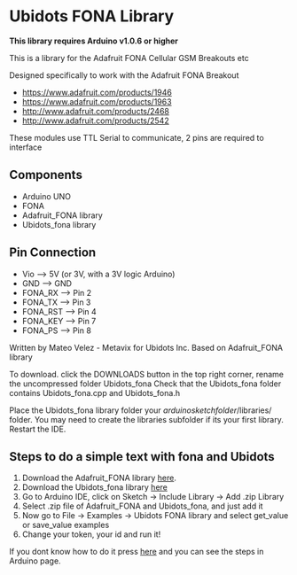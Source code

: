 # Ubidots FONA Library 

**This library requires Arduino v1.0.6 or higher**

This is a library for the Adafruit FONA Cellular GSM Breakouts etc

Designed specifically to work with the Adafruit FONA Breakout
  * https://www.adafruit.com/products/1946
  * https://www.adafruit.com/products/1963
  * http://www.adafruit.com/products/2468
  * http://www.adafruit.com/products/2542

These modules use TTL Serial to communicate, 2 pins are required to interface

## Components

* Arduino UNO
* FONA
* Adafruit_FONA library
* Ubidots_fona library

## Pin Connection

* Vio –> 5V (or 3V, with a 3V logic Arduino)
* GND –> GND
* FONA_RX –> Pin 2
* FONA_TX –> Pin 3
* FONA_RST –> Pin 4
* FONA_KEY –> Pin 7
* FONA_PS –> Pin 8


Written by Mateo Velez - Metavix for Ubidots Inc. Based on Adafruit_FONA library  

To download. click the DOWNLOADS button in the top right corner, rename the uncompressed folder Ubidots_fona Check that the Ubidots_fona folder contains Ubidots_fona.cpp and Ubidots_fona.h

Place the Ubidots_fona library folder your *arduinosketchfolder*/libraries/ folder. 
You may need to create the libraries subfolder if its your first library. Restart the IDE.

## Steps to do a simple text with fona and Ubidots

1. Download the Adafruit_FONA library [here](https://github.com/adafruit/Adafruit_FONA_Library/archive/1.3.0.zip).
2. Download the Ubidots_fona library [here](https://github.com/ubidots/ubidots-fona/archive/1.0.0.zip)
3. Go to Arduino IDE, click on Sketch -> Include Library -> Add .zip Library
4. Select .zip file of Adafruit_FONA and Ubidots_fona, and just add it
5. Now go to File -> Examples -> Ubidots FONA library and select get_value or save_value examples
6. Change your token, your id and run it!  

If you dont know how to do it press [here](https://www.arduino.cc/en/Guide/Libraries) and you can see the steps in Arduino page.